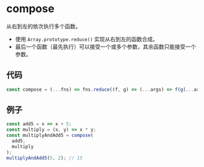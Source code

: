 # compose

从右到左的依次执行多个函数。

- 使用 `Array.prototype.reduce()` 实现从右到左的函数合成。
- 最后一个函数（最先执行）可以接受一个或多个参数，其余函数只能接受一个参数。

## 代码

```js
const compose = (...fns) => fns.reduce((f, g) => (...args) => f(g(...args)));
```

## 例子

```js
const add5 = x => x + 5;
const multiply = (x, y) => x * y;
const multiplyAndAdd5 = compose(
  add5,
  multiply
);
multiplyAndAdd5(5, 2); // 15
```
